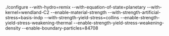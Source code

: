 ./configure --with-hydro=remix --with-equation-of-state=planetary --with-kernel=wendland-C2 --enable-material-strength --with-strength-artificial-stress=basis-indp --with-strength-yield-stress=collins --enable-strength-yield-stress-weakening-thermal --enable-strength-yield-stress-weakening-density --enable-boundary-particles=84708
